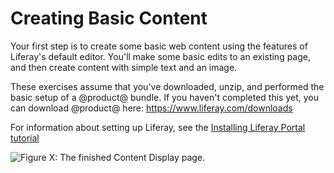 # Creating Basic Content

Your first step is to create some basic web content using the features of 
Liferay's default editor. You'll make some basic edits to an existing page, and 
then create content with simple text and an image.

These exercises assume that you've downloaded, unzip, and performed the basic 
setup of a @product@ bundle. If you haven't completed this yet, you can 
download @product@ here: https://www.liferay.com/downloads

For information about setting up Liferay, see the [Installing Liferay Portal tutorial](/discover/deployment/-/knowledge_base/7-0/installing-liferay-portal) 

![Figure X: The finished Content Display page.](../../images/lp-bio-page.png)
